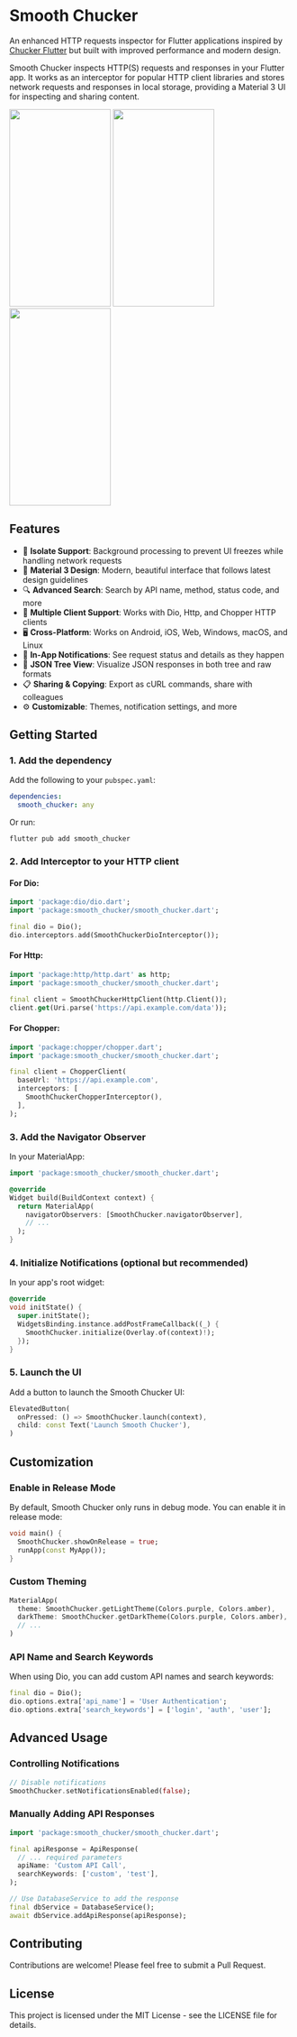 # Smooth Chucker

An enhanced HTTP requests inspector for Flutter applications inspired by [Chucker Flutter](https://github.com/ChuckerTeam/chucker) but built with improved performance and modern design.

Smooth Chucker inspects HTTP(S) requests and responses in your Flutter app. It works as an interceptor for popular HTTP client libraries and stores network requests and responses in local storage, providing a Material 3 UI for inspecting and sharing content.

<img src="https://github.com/user-attachments/assets/2db9157d-7b79-4711-abbd-d89b199478de" width="180" height="350">
<img src="https://github.com/user-attachments/assets/3e7cc950-ca4a-45b2-ac18-cd846328ac5c" width="180" height="350">
<img src="https://github.com/user-attachments/assets/edb7642f-6c91-48f6-8518-de5aa603e32b" width="180" height="350">


## Features

- 🚀 **Isolate Support**: Background processing to prevent UI freezes while handling network requests
- 🎨 **Material 3 Design**: Modern, beautiful interface that follows latest design guidelines
- 🔍 **Advanced Search**: Search by API name, method, status code, and more
- 💾 **Multiple Client Support**: Works with Dio, Http, and Chopper HTTP clients
- 🖥️ **Cross-Platform**: Works on Android, iOS, Web, Windows, macOS, and Linux
- 🔔 **In-App Notifications**: See request status and details as they happen
- 🔄 **JSON Tree View**: Visualize JSON responses in both tree and raw formats
- 📋 **Sharing & Copying**: Export as cURL commands, share with colleagues
- ⚙️ **Customizable**: Themes, notification settings, and more

## Getting Started

### 1. Add the dependency

Add the following to your `pubspec.yaml`:

```yaml
dependencies:
  smooth_chucker: any
```

Or run:

```
flutter pub add smooth_chucker
```

### 2. Add Interceptor to your HTTP client

#### For Dio:

```dart
import 'package:dio/dio.dart';
import 'package:smooth_chucker/smooth_chucker.dart';

final dio = Dio();
dio.interceptors.add(SmoothChuckerDioInterceptor());
```

#### For Http:

```dart
import 'package:http/http.dart' as http;
import 'package:smooth_chucker/smooth_chucker.dart';

final client = SmoothChuckerHttpClient(http.Client());
client.get(Uri.parse('https://api.example.com/data'));
```

#### For Chopper:

```dart
import 'package:chopper/chopper.dart';
import 'package:smooth_chucker/smooth_chucker.dart';

final client = ChopperClient(
  baseUrl: 'https://api.example.com',
  interceptors: [
    SmoothChuckerChopperInterceptor(),
  ],
);
```

### 3. Add the Navigator Observer

In your MaterialApp:

```dart
import 'package:smooth_chucker/smooth_chucker.dart';

@override
Widget build(BuildContext context) {
  return MaterialApp(
    navigatorObservers: [SmoothChucker.navigatorObserver],
    // ...
  );
}
```

### 4. Initialize Notifications (optional but recommended)

In your app's root widget:

```dart
@override
void initState() {
  super.initState();
  WidgetsBinding.instance.addPostFrameCallback((_) {
    SmoothChucker.initialize(Overlay.of(context)!);
  });
}
```

### 5. Launch the UI

Add a button to launch the Smooth Chucker UI:

```dart
ElevatedButton(
  onPressed: () => SmoothChucker.launch(context),
  child: const Text('Launch Smooth Chucker'),
)
```

## Customization

### Enable in Release Mode

By default, Smooth Chucker only runs in debug mode. You can enable it in release mode:

```dart
void main() {
  SmoothChucker.showOnRelease = true;
  runApp(const MyApp());
}
```

### Custom Theming

```dart
MaterialApp(
  theme: SmoothChucker.getLightTheme(Colors.purple, Colors.amber),
  darkTheme: SmoothChucker.getDarkTheme(Colors.purple, Colors.amber),
  // ...
)
```

### API Name and Search Keywords

When using Dio, you can add custom API names and search keywords:

```dart
final dio = Dio();
dio.options.extra['api_name'] = 'User Authentication';
dio.options.extra['search_keywords'] = ['login', 'auth', 'user'];
```

## Advanced Usage

### Controlling Notifications

```dart
// Disable notifications
SmoothChucker.setNotificationsEnabled(false);
```

### Manually Adding API Responses

```dart
import 'package:smooth_chucker/smooth_chucker.dart';

final apiResponse = ApiResponse(
  // ... required parameters
  apiName: 'Custom API Call',
  searchKeywords: ['custom', 'test'],
);

// Use DatabaseService to add the response
final dbService = DatabaseService();
await dbService.addApiResponse(apiResponse);
```

## Contributing

Contributions are welcome! Please feel free to submit a Pull Request.

## License

This project is licensed under the MIT License - see the LICENSE file for details.
